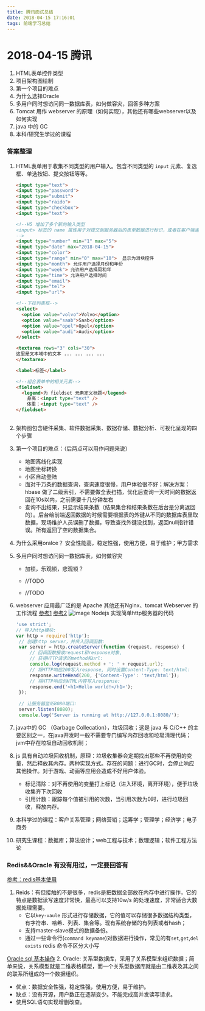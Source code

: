 ```yaml
---
title: 腾讯面试总结
date: 2018-04-15 17:16:01
tags: 前端学习总结
---
```


# 2018-04-15 腾讯 

1. HTML表单控件类型
2. 项目架构图绘制
3. 第一个项目的难点
4. 为什么选择Oracle
5. 多用户同时想访问同一数据库表，如何做容灾，回答多种方案
6. Tomcat 用作 webserver 的原理（如何实现），其他还有哪些webserver以及如何实现
7. java 中的 GC
8. 本科/研究生学过的课程

### 答案整理

1. HTML表单用于收集不同类型的用户输入。包含不同类型的 `input` 元素、复选框、单选按钮、提交按钮等等。 

   ```html
   <input type="text">
   <input type="password">
   <input type="submit">
   <input type="raido">
   <input type="checkbox">
   <input type="text">

   <!--H5 增加了多个新的输入类型
   <input> 标签的 name 属性用于对提交到服务器后的表单数据进行标识，或者在客户端通过 js 引用表单数据。
   -->
   <input type="number" min="1" max="5">
   <input type="date" max="2018-04-15">
   <input type="color">
   <input type="range" min="0" max="10">  显示为滑块控件
   <input type="month"> 允许用户选择月份和年份
   <input type="week"> 允许用户选择周和年
   <input type="time"> 允许用户选择时间
   <input type="email">
   <input type="tel">
   <input type="url">
   ```

   ```html
   <!--下拉列表框-->
   <select>
     <option value="volvo">Volvo</option>
     <option value="saab">Saab</option>
     <option value="opel">Opel</option>
     <option value="audi">Audi</option>
   </select>

   <textarea rows="3" cols="30">
   这里是文本域中的文本 ... ... ... ...
   </textarea>

   <label>标签</label>

   <!--组合表单中的相关元素-->
   <fieldset>
     <legend>为 fieldset 元素定义标题</legend>
       身高：<input type="text" />
       体重：<input type="text" />
   </fieldset>
     
   ```


2.  架构图包含硬件采集、软件数据采集、数据存储、数据分析、可视化呈现的四个步骤

3.  第一个项目的难点：（后两点可以用作问题来说）

    - 地图离线化实现
    - 地图坐标转换
    - 小区自动登陆
    - 面对千万条的数据查询，查询速度很慢，用户体验很不好；解决方案：hbase 做了二级索引，不需要做全表扫描，优化后查询一天时间的数据返回在10s以内，之前需要十几分钟左右
    - 查询不出结果，只显示结果条数（结果集合和结果条数在后台是分离返回的）。后台给前端返回数据的时候需要根据表的外键从不同的数据库表里取数据，现场维护人员误删了数据，导致查找外键没找到，返回null指针错误。所有返回了空的数据集合。

4.  为什么采用oralce？ 安全性能高，稳定性强，使用方便，易于维护；甲方需求

5.  多用户同时想访问同一数据库表，如何做容灾

    -  加锁，乐观锁，悲观锁？

    -  //TODO

    -  //TODO


6. webserver 应用最广泛的是 Apache 其他还有Nginx、tomcat
   Webserver 的工作流程  [参考1](https://blog.csdn.net/imjtrszy/article/details/53576374) [参考2](https://blog.csdn.net/martinwangjun/article/details/77659336)
   ![image](https://img-blog.csdn.net/20161211224045888?watermark/2/text/aHR0cDovL2Jsb2cuY3Nkbi5uZXQvaW1qdHJzenk=/font/5a6L5L2T/fontsize/400/fill/I0JBQkFCMA==/dissolve/70/gravity/SouthEast)
   Nodejs 实现简单http服务器的代码

   ```js
   'use strict';
   // 导入http模块:
   var http = require('http');
    // 创建http server，并传入回调函数:
    var server = http.createServer(function (request, response) {
        // 回调函数接收request和response对象,
        // 获得HTTP请求的method和url:
        console.log(request.method + ': ' + request.url);
        // 将HTTP响应200写入response, 同时设置Content-Type: text/html:
        response.writeHead(200, {'Content-Type': 'text/html'});
        // 将HTTP响应的HTML内容写入response:
        response.end('<h1>Hello world!</h1>');
    });
    
    // 让服务器监听8080端口:
    server.listen(8080);
    console.log('Server is running at http://127.0.0.1:8080/');
   ```


7.  java中的 GC （Garbage Collecation），垃圾回收；这是 java 与 C/C++ 的主要区别之一，在java开发时一般不需要专门编写内存回收和垃圾清理代码；jvm中存在垃圾自动回收机制；

8.  js 具有自动垃圾回收机制，原理：垃圾收集器会定期找出那些不再使用的变量，然后释放其内存。两种实现方式。存在的问题：进行GC时，会停止响应其他操作。对于游戏、动画等应用会造成不好用户体验。
     - 标记清除：对不再使用的变量打上标记（进入环境，离开环境），便于垃圾收集齐下次回收
     - 引用计数：跟踪每个值被引用的次数，当引用次数为0时，进行垃圾回收，释放内存。

9.  本科学过的课程：客户关系管理；网络营销；运筹学；管理学；经济学；电子商务

10.  研究生课程：数据库；算法设计；web工程与技术；数理逻辑；软件工程方法论




### Redis&&Oracle 有没有用过，一定要回答有

[参考：redis基本使用](https://blog.csdn.net/softwave/article/details/51084101)
1. Reids：有但接触的不是很多，redis是把数据全部放在内存中进行操作，它的特点是数据读写速度非常快，最高可以支持10w/s 的处理速度，非常适合大数据处理需要。
    - 它以`key-vaule` 形式进行存储数据，它的值可以存储很多数据结构类型，有字符串、哈希、列表、集合等。现有系统存储的有列表或者hash；
    - 支持master-slave模式的数据备份。
    - 通过一些命令行(`command keyname`)对数据进行操作，常见的有`set`,`get`,`del` `exists`  redis 命令不区分大小写

[Oracle  sql 基本操作](https://www.cnblogs.com/opensesame/p/6073965.html)
2. Oracle: 关系型数据库，采用了关系模型来组织数据；简单来说，关系模型就是二维表格模型，而一个关系型数据库就是由二维表及其之间的联系所组成的一个数据组织。
  - 优点：数据安全性强，稳定性强，使用方便，易于维护。
  - 缺点：没有开源，用户数正在逐渐变少。不能完成高并发读写请求。
  - 使用SQL语句实现增删改查。